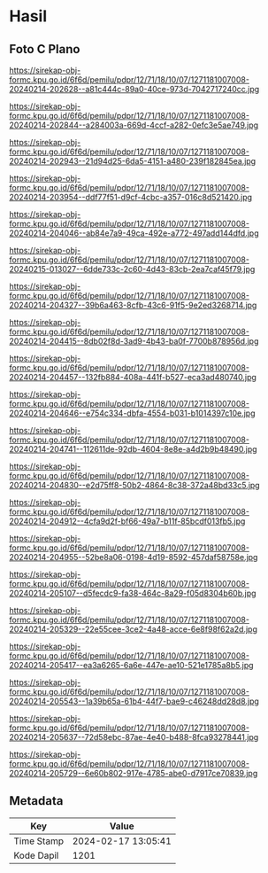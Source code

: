 # Hasil

## Foto C Plano

https://sirekap-obj-formc.kpu.go.id/6f6d/pemilu/pdpr/12/71/18/10/07/1271181007008-20240214-202628--a81c444c-89a0-40ce-973d-7042717240cc.jpg

https://sirekap-obj-formc.kpu.go.id/6f6d/pemilu/pdpr/12/71/18/10/07/1271181007008-20240214-202844--a284003a-669d-4ccf-a282-0efc3e5ae749.jpg

https://sirekap-obj-formc.kpu.go.id/6f6d/pemilu/pdpr/12/71/18/10/07/1271181007008-20240214-202943--21d94d25-6da5-4151-a480-239f182845ea.jpg

https://sirekap-obj-formc.kpu.go.id/6f6d/pemilu/pdpr/12/71/18/10/07/1271181007008-20240214-203954--ddf77f51-d9cf-4cbc-a357-016c8d521420.jpg

https://sirekap-obj-formc.kpu.go.id/6f6d/pemilu/pdpr/12/71/18/10/07/1271181007008-20240214-204046--ab84e7a9-49ca-492e-a772-497add144dfd.jpg

https://sirekap-obj-formc.kpu.go.id/6f6d/pemilu/pdpr/12/71/18/10/07/1271181007008-20240215-013027--6dde733c-2c60-4d43-83cb-2ea7caf45f79.jpg

https://sirekap-obj-formc.kpu.go.id/6f6d/pemilu/pdpr/12/71/18/10/07/1271181007008-20240214-204327--39b6a463-8cfb-43c6-91f5-9e2ed3268714.jpg

https://sirekap-obj-formc.kpu.go.id/6f6d/pemilu/pdpr/12/71/18/10/07/1271181007008-20240214-204415--8db02f8d-3ad9-4b43-ba0f-7700b878956d.jpg

https://sirekap-obj-formc.kpu.go.id/6f6d/pemilu/pdpr/12/71/18/10/07/1271181007008-20240214-204457--132fb884-408a-441f-b527-eca3ad480740.jpg

https://sirekap-obj-formc.kpu.go.id/6f6d/pemilu/pdpr/12/71/18/10/07/1271181007008-20240214-204646--e754c334-dbfa-4554-b031-b1014397c10e.jpg

https://sirekap-obj-formc.kpu.go.id/6f6d/pemilu/pdpr/12/71/18/10/07/1271181007008-20240214-204741--112611de-92db-4604-8e8e-a4d2b9b48490.jpg

https://sirekap-obj-formc.kpu.go.id/6f6d/pemilu/pdpr/12/71/18/10/07/1271181007008-20240214-204830--e2d75ff8-50b2-4864-8c38-372a48bd33c5.jpg

https://sirekap-obj-formc.kpu.go.id/6f6d/pemilu/pdpr/12/71/18/10/07/1271181007008-20240214-204912--4cfa9d2f-bf66-49a7-b11f-85bcdf013fb5.jpg

https://sirekap-obj-formc.kpu.go.id/6f6d/pemilu/pdpr/12/71/18/10/07/1271181007008-20240214-204955--52be8a06-0198-4d19-8592-457daf58758e.jpg

https://sirekap-obj-formc.kpu.go.id/6f6d/pemilu/pdpr/12/71/18/10/07/1271181007008-20240214-205107--d5fecdc9-fa38-464c-8a29-f05d8304b60b.jpg

https://sirekap-obj-formc.kpu.go.id/6f6d/pemilu/pdpr/12/71/18/10/07/1271181007008-20240214-205329--22e55cee-3ce2-4a48-acce-6e8f98f62a2d.jpg

https://sirekap-obj-formc.kpu.go.id/6f6d/pemilu/pdpr/12/71/18/10/07/1271181007008-20240214-205417--ea3a6265-6a6e-447e-ae10-521e1785a8b5.jpg

https://sirekap-obj-formc.kpu.go.id/6f6d/pemilu/pdpr/12/71/18/10/07/1271181007008-20240214-205543--1a39b65a-61b4-44f7-bae9-c46248dd28d8.jpg

https://sirekap-obj-formc.kpu.go.id/6f6d/pemilu/pdpr/12/71/18/10/07/1271181007008-20240214-205637--72d58ebc-87ae-4e40-b488-8fca93278441.jpg

https://sirekap-obj-formc.kpu.go.id/6f6d/pemilu/pdpr/12/71/18/10/07/1271181007008-20240214-205729--6e60b802-917e-4785-abe0-d7917ce70839.jpg


## Metadata

| Key        | Value               |
| ---------- | ------------------- |
| Time Stamp | 2024-02-17 13:05:41 |
| Kode Dapil | 1201                |



